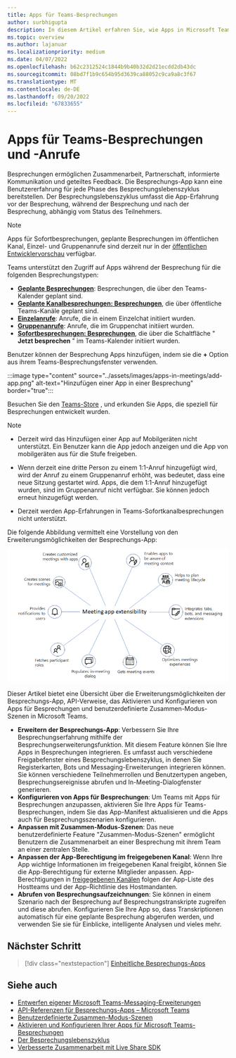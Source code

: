 ```yaml
---
title: Apps für Teams-Besprechungen
author: surbhigupta
description: In diesem Artikel erfahren Sie, wie Apps in Microsoft Teams-Besprechungen basierend auf Teilnehmer- und Benutzerrolle und App-Erweiterbarkeit funktionieren.
ms.topic: overview
ms.author: lajanuar
ms.localizationpriority: medium
ms.date: 04/07/2022
ms.openlocfilehash: b62c2312524c1844b9b40b32d2d21ecdd2db43dc
ms.sourcegitcommit: 08bd7f1b9c654b95d3639ca88052c9ca9a8c3f67
ms.translationtype: MT
ms.contentlocale: de-DE
ms.lasthandoff: 09/20/2022
ms.locfileid: "67833655"
---
```

# <a name="apps-for-teams-meetings-and-calls"></a>Apps für Teams-Besprechungen und -Anrufe

Besprechungen ermöglichen Zusammenarbeit, Partnerschaft, informierte Kommunikation und geteiltes Feedback. Die Besprechungs-App kann eine Benutzererfahrung für jede Phase des Besprechungslebenszyklus bereitstellen. Der Besprechungslebenszyklus umfasst die App-Erfahrung vor der Besprechung, während der Besprechung und nach der Besprechung, abhängig vom Status des Teilnehmers.

> [!Note]
>
> Apps für Sofortbesprechungen, geplante Besprechungen im öffentlichen Kanal, Einzel- und Gruppenanrufe sind derzeit nur in der [öffentlichen Entwicklervorschau](../resources/dev-preview/developer-preview-intro.md) verfügbar.

Teams unterstützt den Zugriff auf Apps während der Besprechung für die folgenden Besprechungstypen:

* [**Geplante Besprechungen**](https://support.microsoft.com/office/schedule-a-meeting-in-teams-943507a9-8583-4c58-b5d2-8ec8265e04e5#ID0EFBD=Desktop): Besprechungen, die über den Teams-Kalender geplant sind.
* [**Geplante Kanalbesprechungen: Besprechungen**](https://support.microsoft.com/office/schedule-a-meeting-in-teams-943507a9-8583-4c58-b5d2-8ec8265e04e5#ID0EFBD=Desktop), die über öffentliche Teams-Kanäle geplant sind.
* [**Einzelanrufe**](https://support.microsoft.com/office/start-a-call-from-a-chat-in-teams-f5138c9d-df4c-43d8-9cf6-53400c1a7798): Anrufe, die in einem Einzelchat initiiert wurden.
* [**Gruppenanrufe**](https://support.microsoft.com/office/start-a-call-from-a-chat-in-teams-f5138c9d-df4c-43d8-9cf6-53400c1a7798): Anrufe, die im Gruppenchat initiiert wurden.
* [**Sofortbesprechungen: Besprechungen**](https://support.microsoft.com/office/start-an-instant-meeting-in-teams-ff95e53f-8231-4739-87fa-00b9723f4ef5), die über die Schaltfläche " **Jetzt besprechen** " im Teams-Kalender initiiert wurden.

Benutzer können der Besprechung Apps hinzufügen, indem sie die **+** Option aus ihrem Teams-Besprechungsfenster verwenden.

:::image type="content" source="../assets/images/apps-in-meetings/add-app.png" alt-text="Hinzufügen einer App in einer Besprechung" border="true":::

Besuchen Sie den [Teams-Store](https://go.microsoft.com/fwlink/p/?LinkID=2183121) , und erkunden Sie Apps, die speziell für Besprechungen entwickelt wurden.

> [!Note]
>
> * Derzeit wird das Hinzufügen einer App auf Mobilgeräten nicht unterstützt. Ein Benutzer kann die App jedoch anzeigen und die App von mobilgeräten aus für die Stufe freigeben.
>
> * Wenn derzeit eine dritte Person zu einem 1:1-Anruf hinzugefügt wird, wird der Anruf zu einem Gruppenanruf erhöht, was bedeutet, dass eine neue Sitzung gestartet wird. Apps, die dem 1:1-Anruf hinzugefügt wurden, sind im Gruppenanruf nicht verfügbar. Sie können jedoch erneut hinzugefügt werden.
>
> * Derzeit werden App-Erfahrungen in Teams-Sofortkanalbesprechungen nicht unterstützt.

Die folgende Abbildung vermittelt eine Vorstellung von den Erweiterungsmöglichkeiten der Besprechungs-App:

![Erweiterbarkeit der Besprechungs-App](../assets/images/apps-in-meetings/meetingappextensibility.png)

Dieser Artikel bietet eine Übersicht über die Erweiterungsmöglichkeiten der Besprechungs-App, API-Verweise, das Aktivieren und Konfigurieren von Apps für Besprechungen und benutzerdefinierte Zusammen-Modus-Szenen in Microsoft Teams.

* **Erweitern der Besprechungs-App**: Verbessern Sie Ihre Besprechungserfahrung mithilfe der Besprechungserweiterungsfunktion. Mit diesem Feature können Sie Ihre Apps in Besprechungen integrieren. Es umfasst auch verschiedene Freigabefenster eines Besprechungslebenszyklus, in denen Sie Registerkarten, Bots und Messaging-Erweiterungen integrieren können. Sie können verschiedene Teilnehmerrollen und Benutzertypen angeben, Besprechungsereignisse abrufen und In-Meeting-Dialogfenster generieren.
* **Konfigurieren von Apps für Besprechungen**: Um Teams mit Apps für Besprechungen anzupassen, aktivieren Sie Ihre Apps für Teams-Besprechungen, indem Sie das App-Manifest aktualisieren und die Apps auch für Besprechungsszenarien konfigurieren.
* **Anpassen mit Zusammen-Modus-Szenen**: Das neue benutzerdefinierte Feature "Zusammen-Modus-Szenen" ermöglicht Benutzern die Zusammenarbeit an einer Besprechung mit ihrem Team an einer zentralen Stelle.
* **Anpassen der App-Berechtigung im freigegebenen Kanal**: Wenn Ihre App wichtige Informationen im freigegebenen Kanal freigibt, können Sie die App-Berechtigung für externe Mitglieder anpassen. App-Berechtigungen in [freigegebenen Kanälen](../concepts/build-and-test/Shared-channels.md) folgen der App-Liste des Hostteams und der App-Richtlinie des Hostmandanten.
* **Abrufen von Besprechungsaufzeichnungen**: Sie können in einem Szenario nach der Besprechung auf Besprechungstranskripte zugreifen und diese abrufen. Konfigurieren Sie Ihre App so, dass Transkriptionen automatisch für eine geplante Besprechung abgerufen werden, und verwenden Sie sie für Einblicke, intelligente Analysen und vieles mehr.

## <a name="next-step"></a>Nächster Schritt

> [!div class="nextstepaction"]
> [Einheitliche Besprechungs-Apps](meeting-app-extensibility.md)

## <a name="see-also"></a>Siehe auch

* [Entwerfen eigener Microsoft Teams-Messaging-Erweiterungen](~/apps-in-teams-meetings/design/designing-apps-in-meetings.md)
* [API-Referenzen für Besprechungs-Apps – Microsoft Teams](~/apps-in-teams-meetings/api-references.md)
* [Benutzerdefinierte Zusammen-Modus-Szenen](~/apps-in-teams-meetings/teams-together-mode.md)
* [Aktivieren und Konfigurieren Ihrer Apps für Microsoft Teams-Besprechungen](~/apps-in-teams-meetings/enable-and-configure-your-app-for-teams-meetings.md)
* [Der Besprechungslebenszyklus](meeting-app-extensibility.md#meeting-lifecycle)
* [Verbesserte Zusammenarbeit mit Live Share SDK](teams-live-share-overview.md)
